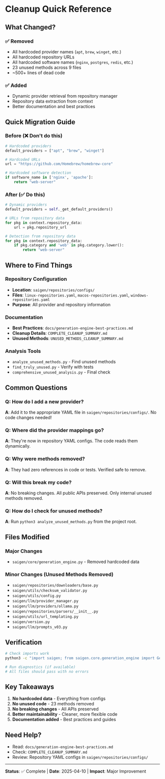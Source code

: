 # Cleanup Quick Reference

## What Changed?

### ✅ Removed
- All hardcoded provider names (`apt`, `brew`, `winget`, etc.)
- All hardcoded repository URLs
- All hardcoded software names (`nginx`, `postgres`, `redis`, etc.)
- 23 unused methods across 9 files
- ~500+ lines of dead code

### ✅ Added
- Dynamic provider retrieval from repository manager
- Repository data extraction from context
- Better documentation and best practices

## Quick Migration Guide

### Before (❌ Don't do this)
```python
# Hardcoded providers
default_providers = ["apt", "brew", "winget"]

# Hardcoded URLs
url = "https://github.com/Homebrew/homebrew-core"

# Hardcoded software detection
if software_name in ['nginx', 'apache']:
    return "web-server"
```

### After (✅ Do this)
```python
# Dynamic providers
default_providers = self._get_default_providers()

# URLs from repository data
for pkg in context.repository_data:
    url = pkg.repository_url

# Detection from repository data
for pkg in context.repository_data:
    if pkg.category and 'web' in pkg.category.lower():
        return "web-server"
```

## Where to Find Things

### Repository Configuration
- **Location**: `saigen/repositories/configs/`
- **Files**: `linux-repositories.yaml`, `macos-repositories.yaml`, `windows-repositories.yaml`
- **Purpose**: All provider and repository information

### Documentation
- **Best Practices**: `docs/generation-engine-best-practices.md`
- **Cleanup Details**: `COMPLETE_CLEANUP_SUMMARY.md`
- **Unused Methods**: `UNUSED_METHODS_CLEANUP_SUMMARY.md`

### Analysis Tools
- `analyze_unused_methods.py` - Find unused methods
- `find_truly_unused.py` - Verify with tests
- `comprehensive_unused_analysis.py` - Final check

## Common Questions

### Q: How do I add a new provider?
**A**: Add it to the appropriate YAML file in `saigen/repositories/configs/`. No code changes needed!

### Q: Where did the provider mappings go?
**A**: They're now in repository YAML configs. The code reads them dynamically.

### Q: Why were methods removed?
**A**: They had zero references in code or tests. Verified safe to remove.

### Q: Will this break my code?
**A**: No breaking changes. All public APIs preserved. Only internal unused methods removed.

### Q: How do I check for unused methods?
**A**: Run `python3 analyze_unused_methods.py` from the project root.

## Files Modified

### Major Changes
- `saigen/core/generation_engine.py` - Removed hardcoded data

### Minor Changes (Unused Methods Removed)
- `saigen/repositories/downloaders/base.py`
- `saigen/utils/checksum_validator.py`
- `saigen/utils/config.py`
- `saigen/llm/provider_manager.py`
- `saigen/llm/providers/ollama.py`
- `saigen/repositories/parsers/__init__.py`
- `saigen/utils/url_templating.py`
- `saigen/version.py`
- `saigen/llm/prompts_v03.py`

## Verification

```bash
# Check imports work
python3 -c "import saigen; from saigen.core.generation_engine import GenerationEngine; print('✓ OK')"

# Run diagnostics (if available)
# All files should pass with no errors
```

## Key Takeaways

1. **No hardcoded data** - Everything from configs
2. **No unused code** - 23 methods removed
3. **No breaking changes** - All APIs preserved
4. **Better maintainability** - Cleaner, more flexible code
5. **Documentation added** - Best practices and guides

## Need Help?

- Read: `docs/generation-engine-best-practices.md`
- Check: `COMPLETE_CLEANUP_SUMMARY.md`
- Review: Repository YAML configs in `saigen/repositories/configs/`

---

**Status**: ✅ Complete | **Date**: 2025-04-10 | **Impact**: Major Improvement
